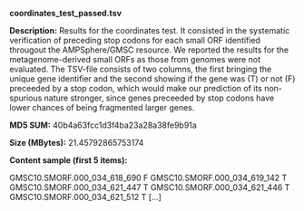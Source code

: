 **coordinates_test_passed.tsv**

**Description:**	Results for the coordinates test. It consisted in the systematic
                        verification of preceding stop codons for each small ORF identified
                        througout the AMPSphere/GMSC resource. We reported the results for the
                        metagenome-derived small ORFs as those from genomes were not evaluated.
                        The TSV-file consists of two columns, the first bringing the unique 
                        gene identifier and the second showing if the gene was (T) or not (F)
                        preceeded by a stop codon, which would make our prediction of its
                        non-spurious nature stronger, since genes preceeded by stop codons
                        have lower chances of being fragmented larger genes.

**MD5 SUM:**	40b4a63fcc1d3f4ba23a28a38fe9b91a

**Size (MBytes):**	21.45792865753174

**Content sample (first 5 items):**

GMSC10.SMORF.000_034_618_690	F
GMSC10.SMORF.000_034_619_142	T
GMSC10.SMORF.000_034_621_447	T
GMSC10.SMORF.000_034_621_446	T
GMSC10.SMORF.000_034_621_512	T
[...]

